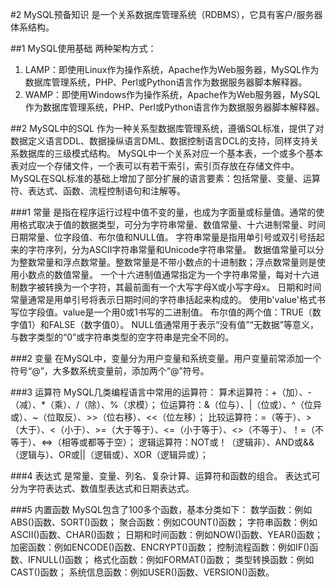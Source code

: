 #2 MySQL预备知识
是一个关系数据库管理系统（RDBMS），它具有客户/服务器体系结构。

##1 MySQL使用基础
两种架构方式：
1. LAMP：即使用Linux作为操作系统，Apache作为Web服务器，MySQL作为数据库管理系统，PHP、Perl或Python语言作为数据服务器脚本解释器。
2. WAMP：即使用Windows作为操作系统，Apache作为Web服务器，MySQL作为数据库管理系统，PHP、Perl或Python语言作为数据服务器脚本解释器。

##2 MySQL中的SQL
作为一种关系型数据库管理系统，遵循SQL标准，提供了对数据定义语言DDL、数据操纵语言DML、数据控制语言DCL的支持，同样支持关系数据库的三级模式结构。
MySQL中一个关系对应一个基本表，一个或多个基本表对应一个存储文件，一个表可以有若干索引，索引页存放在存储文件中。
MySQL在SQL标准的基础上增加了部分扩展的语言要素：包括常量、变量、运算符、表达式、函数、流程控制语句和注解等。

###1 常量
是指在程序运行过程中值不变的量，也成为字面量或标量值。通常的使用格式取决于值的数据类型，可分为字符串常量、数值常量、十六进制常量、时间日期常量、位字段值、布尔值和NULL值。
字符串常量是指用单引号或双引号括起来的字符序列，分为ASCII字符串常量和Unicode字符串常量。
数据值常量可以分为整数常量和浮点数常量。整数常量是不带小数点的十进制数；浮点数常量则是使用小数点的数值常量。
一个十六进制值通常指定为一个字符串常量，每对十六进制数字被转换为一个字符，其最前面有一个大写字母X或小写字母x。
日期和时间常量通常是用单引号将表示日期时间的字符串括起来构成的。
使用b'value'格式书写位字段值。value是一个用0或1书写的二进制值。
布尔值的两个值：TRUE（数字值1）和FALSE（数字值0）。
NULL值通常用于表示“没有值”“无数据”等意义，与数字类型的“0”或字符串类型的空字符串是完全不同的。

###2 变量
在MySQL中，变量分为用户变量和系统变量。用户变量前常添加一个符号“@”，大多数系统变量前，添加两个“@”符号。

###3 运算符
MySQL几类编程语言中常用的运算符：
算术运算符：+（加）、-（减）、*（乘）、/（除）、%（求模）；
位运算符：&（位与）、|（位或）、^（位异或）、~（位取反）、>>（位右移）、<<（位左移）；
比较运算符：=（等于）、>（大于）、<（小于）、>=（大于等于）、<=（小于等于）、<>（不等于）、！=（不等于）、<=>（相等或都等于空）；
逻辑运算符：NOT或！（逻辑非）、AND或&&（逻辑与）、OR或||（逻辑或）、XOR（逻辑异或）；

###4 表达式
是常量、变量、列名、复杂计算、运算符和函数的组合。
表达式可分为字符表达式、数值型表达式和日期表达式。

###5 内置函数
MySQL包含了100多个函数，基本分类如下：
数学函数：例如ABS()函数、SORT()函数；
聚合函数：例如COUNT()函数；
字符串函数：例如ASCII()函数、CHAR()函数；
日期和时间函数：例如NOW()函数、YEAR()函数；
加密函数：例如ENCODE()函数、ENCRYPT()函数；
控制流程函数：例如IF()函数、IFNULL()函数；
格式化函数：例如FORMAT()函数；
类型转换函数：例如CAST()函数；
系统信息函数：例如USER()函数、VERSION()函数。